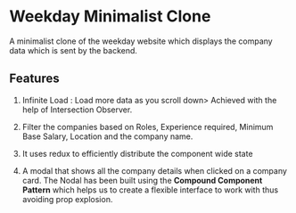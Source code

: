 # Weekday Minimalist Clone

A minimalist clone of the weekday website which displays the company data which is sent by the backend.

## Features

1. Infinite Load : Load more data as you scroll down> Achieved with the help of Intersection Observer.

2. Filter the companies based on Roles, Experience required, Minimum Base Salary, Location and the company name.

3. It uses redux to efficiently distribute the component wide state

4. A modal that shows all the company details when clicked on a company card. The Nodal has been built using the **Compound Component Pattern** which helps us to create a flexible interface to work with thus avoiding prop explosion.
